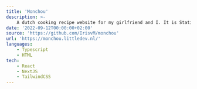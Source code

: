 ```yaml
---
title: 'Monchou'
description: >-
    A dutch cooking recipe website for my girlfriend and I. It is Staticly generated with NextJS and it provides a easy way for us to access our cooking recipes. 
date: '2022-09-12T00:00:00+02:00'
source: 'https://github.com/IrisvM/monchou'
url: 'https://monchou.littledev.nl/'
languages:
    - Typescript
    - HTML
tech:
    - React
    - NextJS
    - TailwindCSS
---
```

